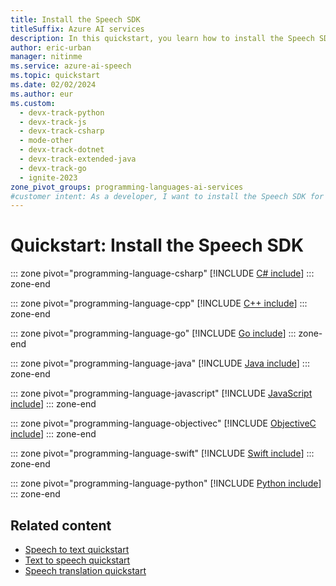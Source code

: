 ```yaml
---
title: Install the Speech SDK
titleSuffix: Azure AI services
description: In this quickstart, you learn how to install the Speech SDK for your preferred programming language.
author: eric-urban
manager: nitinme
ms.service: azure-ai-speech
ms.topic: quickstart
ms.date: 02/02/2024
ms.author: eur
ms.custom:
  - devx-track-python
  - devx-track-js
  - devx-track-csharp
  - mode-other
  - devx-track-dotnet
  - devx-track-extended-java
  - devx-track-go
  - ignite-2023
zone_pivot_groups: programming-languages-ai-services
#customer intent: As a developer, I want to install the Speech SDK for the language of my choice to implement Speech AI in applications.
---
```


# Quickstart: Install the Speech SDK

::: zone pivot="programming-language-csharp"
[!INCLUDE [C# include](../includes/quickstarts/platform/csharp.md)]
::: zone-end

::: zone pivot="programming-language-cpp"
[!INCLUDE [C++ include](../includes/quickstarts/platform/cpp.md)]
::: zone-end

::: zone pivot="programming-language-go"
[!INCLUDE [Go include](../includes/quickstarts/platform/go.md)]
::: zone-end

::: zone pivot="programming-language-java"
[!INCLUDE [Java include](../includes/quickstarts/platform/java.md)]
::: zone-end

::: zone pivot="programming-language-javascript"
[!INCLUDE [JavaScript include](../includes/quickstarts/platform/javascript.md)]
::: zone-end

::: zone pivot="programming-language-objectivec"
[!INCLUDE [ObjectiveC include](../includes/quickstarts/platform/objectivec.md)]
::: zone-end

::: zone pivot="programming-language-swift"
[!INCLUDE [Swift include](../includes/quickstarts/platform/swift.md)]
::: zone-end

::: zone pivot="programming-language-python"
[!INCLUDE [Python include](./../includes/quickstarts/platform/python.md)]
::: zone-end

## Related content

- [Speech to text quickstart](../get-started-speech-to-text.md)
- [Text to speech quickstart](../get-started-text-to-speech.md)
- [Speech translation quickstart](../get-started-speech-translation.md)
